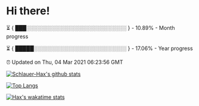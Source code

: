 # Hi there!

⏳ { ███░░░░░░░░░░░░░░░░░░░░░░░░░░░ } - 10.89% - Month progress

⏳ { █████░░░░░░░░░░░░░░░░░░░░░░░░░ } - 17.06% - Year progress

⏰ Updated on Thu, 04 Mar 2021 06:23:56 GMT


[![Schlauer-Hax's github stats](https://github-readme-stats.vercel.app/api?username=Schlauer-Hax&show_icons=true&theme=dark&count_private=true)](https://github.com/Schlauer-Hax)


[![Top Langs](https://github-readme-stats.vercel.app/api/top-langs/?username=Schlauer-Hax&layout=compact&theme=dark)](https://github.com/Schlauer-Hax?tab=repositories)


[![Hax's wakatime stats](https://github-readme-stats.vercel.app/api/wakatime?username=Hax&theme=dark)](https://wakatime.com/@Hax)

